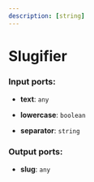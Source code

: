 ```yaml
---
description: [string]
---
```


# Slugifier

### Input ports:

* __text__: ` any `


* __lowercase__: ` boolean `


* __separator__: ` string `

### Output ports:

* __slug__: ` any `

